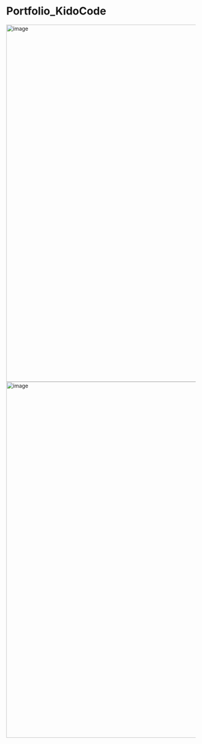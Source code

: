 # Portfolio_KidoCode
<img width="947" alt="image" src="https://user-images.githubusercontent.com/93564920/183871559-10965001-b646-4532-a818-e6a65fbb7c38.png">
<img width="944" alt="image" src="https://user-images.githubusercontent.com/93564920/183871598-748958cd-44fb-4593-ba02-34c758984f1b.png">
